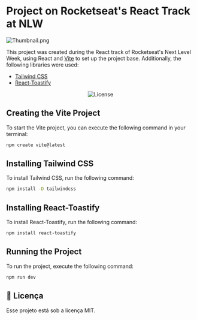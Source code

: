 # Project on Rocketseat's React Track at NLW

![Thumbnail.png](https://i.ibb.co/dW30kvw/Thumbnail.png)

This project was created during the React track of Rocketseat's Next Level Week, using React and [Vite](https://vitejs.dev/) to set up the project base. Additionally, the following libraries were used:

- [Tailwind CSS](https://tailwindcss.com/)
- [React-Toastify](https://www.npmjs.com/package/react-toastify)

<p align="center">
  <img alt="License" src="https://img.shields.io/static/v1?label=license&message=MIT&color=49AA26&labelColor=000000">
</p>

## Creating the Vite Project

To start the Vite project, you can execute the following command in your terminal:

```bash
npm create vite@latest
```

## Installing Tailwind CSS

To install Tailwind CSS, run the following command:

```bash
npm install -D tailwindcss
```

## Installing React-Toastify

To install React-Toastify, run the following command:

```bash
npm install react-toastify
```

## Running the Project

To run the project, execute the following command:

```bash
npm run dev
```

## 📝 Licença

Esse projeto está sob a licença MIT.
